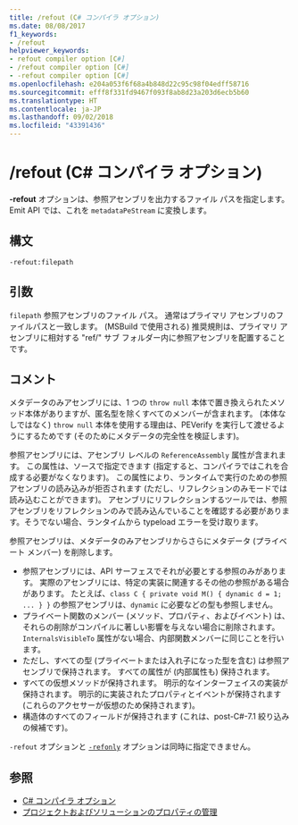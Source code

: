 ```yaml
---
title: /refout (C# コンパイラ オプション)
ms.date: 08/08/2017
f1_keywords:
- /refout
helpviewer_keywords:
- refout compiler option [C#]
- /refout compiler option [C#]
- -refout compiler option [C#]
ms.openlocfilehash: e204a053f6f68a4b848d22c95c98f04edff58716
ms.sourcegitcommit: efff8f331fd9467f093f8ab8d23a203d6ecb5b60
ms.translationtype: HT
ms.contentlocale: ja-JP
ms.lasthandoff: 09/02/2018
ms.locfileid: "43391436"
---
```

# <a name="-refout-c-compiler-options"></a>/refout (C# コンパイラ オプション)

**-refout** オプションは、参照アセンブリを出力するファイル パスを指定します。 Emit API では、これを `metadataPeStream` に変換します。

## <a name="syntax"></a>構文

```console
-refout:filepath
```

## <a name="arguments"></a>引数

 `filepath` 参照アセンブリのファイル パス。 通常はプライマリ アセンブリのファイルパスと一致します。 (MSBuild で使用される) 推奨規則は、プライマリ アセンブリに相対する "ref/" サブ フォルダー内に参照アセンブリを配置することです。

## <a name="remarks"></a>コメント

メタデータのみアセンブリには、1 つの `throw null` 本体で置き換えられたメソッド本体がありますが、匿名型を除くすべてのメンバーが含まれます。 (本体なしではなく) `throw null` 本体を使用する理由は、PEVerify を実行して渡せるようにするためです (そのためにメタデータの完全性を検証します)。

参照アセンブリには、アセンブリ レベルの `ReferenceAssembly` 属性が含まれます。 この属性は、ソースで指定できます (指定すると、コンパイラではこれを合成する必要がなくなります)。 この属性により、ランタイムで実行のための参照アセンブリの読み込みが拒否されます (ただし、リフレクションのみモードでは読み込むことができます)。 アセンブリにリフレクションするツールでは、参照アセンブリをリフレクションのみで読み込んでいることを確認する必要があります。そうでない場合、ランタイムから typeload エラーを受け取ります。

参照アセンブリは、メタデータのみアセンブリからさらにメタデータ (プライベート メンバー) を削除します。

- 参照アセンブリには、API サーフェスでそれが必要とする参照のみがあります。 実際のアセンブリには、特定の実装に関連するその他の参照がある場合があります。 たとえば、`class C { private void M() { dynamic d = 1; ... } }` の参照アセンブリは、`dynamic` に必要などの型も参照しません。
- プライベート関数のメンバー (メソッド、プロパティ、およびイベント) は、それらの削除がコンパイルに著しい影響を与えない場合に削除されます。 `InternalsVisibleTo` 属性がない場合、内部関数メンバーに同じことを行います。
- ただし、すべての型 (プライベートまたは入れ子になった型を含む) は参照アセンブリで保持されます。 すべての属性が (内部属性も) 保持されます。
- すべての仮想メソッドが保持されます。 明示的なインターフェイスの実装が保持されます。 明示的に実装されたプロパティとイベントが保持されます (これらのアクセサーが仮想のため保持されます)。
- 構造体のすべてのフィールドが保持されます  (これは、post-C#-7.1 絞り込みの候補です)。

`-refout` オプションと [`-refonly`](refonly-compiler-option.md) オプションは同時に指定できません。

## <a name="see-also"></a>参照

- [C# コンパイラ オプション](../../../csharp/language-reference/compiler-options/index.md)  
- [プロジェクトおよびソリューションのプロパティの管理](/visualstudio/ide/managing-project-and-solution-properties)
